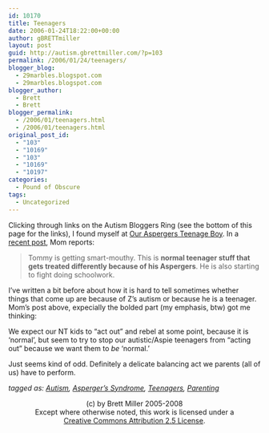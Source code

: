 ```yaml
---
id: 10170
title: Teenagers
date: 2006-01-24T18:22:00+00:00
author: gBRETTmiller
layout: post
guid: http://autism.gbrettmiller.com/?p=103
permalink: /2006/01/24/teenagers/
blogger_blog:
  - 29marbles.blogspot.com
  - 29marbles.blogspot.com
blogger_author:
  - Brett
  - Brett
blogger_permalink:
  - /2006/01/teenagers.html
  - /2006/01/teenagers.html
original_post_id:
  - "103"
  - "10169"
  - "103"
  - "10169"
  - "10197"
categories:
  - Pound of Obscure
tags:
  - Uncategorized
---
```

Clicking through links on the Autism Bloggers Ring (see the bottom of this page for the links), I found myself at [Our Aspergers Teenage Boy](http://aspergerteen.blogspot.com). In a [recent post](http://aspergerteen.blogspot.com/2006/01/mom-reports-tommy-is-getting-smart.html), Mom reports: 

> Tommy is getting smart-mouthy. This is <span style="font-weight:bold;">normal teenager stuff that gets treated differently because of his Aspergers</span>. He is also starting to fight doing schoolwork.

I&#8217;ve written a bit before about how it is hard to tell sometimes whether things that come up are because of Z&#8217;s autism or because he is a teenager. Mom&#8217;s post above, expecially the bolded part (my emphasis, btw) got me thinking:

We expect our NT kids to &#8220;act out&#8221; and rebel at some point, because it is &#8216;normal&#8217;, but seem to try to stop our autistic/Aspie teenagers from &#8220;acting out&#8221; because we want them to _be_ &#8216;normal.&#8217;

Just seems kind of odd. Definitely a delicate balancing act we parents (all of us) have to perform.

_tagged as: <a href="http://technorati.com/tag/autism" rel="tag">Autism</a>, <a href="http://technorati.com/tag/Asperger's" rel="tag">Asperger&#8217;s Syndrome</a>, <a href="http://technorati.com/tag/teenagers" rel="tag">Teenagers</a>, <a href="http://technorati.com/tag/parenting" rel="tag">Parenting</a>_

<div class="blogger-post-footer">
  <p align="center">
    (c) by Brett Miller 2005-2008<br /> Except where otherwise noted, this work is licensed under a<br /> <a href="http://creativecommons.org/licenses/by/2.5/" rel="license">Creative Commons Attribution 2.5 License</a>.
  </p>
</div>